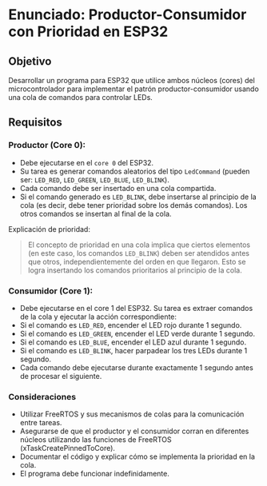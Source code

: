 # Enunciado: Productor-Consumidor con Prioridad en ESP32
## Objetivo
Desarrollar un programa para ESP32 que utilice ambos núcleos (cores) del microcontrolador para implementar el patrón productor-consumidor usando una cola de comandos para controlar LEDs.
## Requisitos
### Productor (Core 0):
- Debe ejecutarse en el `core 0` del ESP32.
- Su tarea es generar comandos aleatorios del tipo `LedCommand` (pueden ser: `LED_RED`, `LED_GREEN`, `LED_BLUE`, `LED_BLINK`).
- Cada comando debe ser insertado en una cola compartida.
- Si el comando generado es `LED_BLINK`, debe insertarse al principio de la cola (es decir, debe tener prioridad sobre los demás comandos). Los otros comandos se insertan al final de la cola.
 
 Explicación de prioridad: 
> El concepto de prioridad en una cola implica que ciertos elementos (en este caso, los comandos `LED_BLINK`) deben ser atendidos antes que otros, independientemente del orden en que llegaron. Esto se logra insertando los comandos prioritarios al principio de la cola.
### Consumidor (Core 1):
- Debe ejecutarse en el core 1 del ESP32.
Su tarea es extraer comandos de la cola y ejecutar la acción correspondiente:
- Si el comando es `LED_RED`, encender el LED rojo durante 1 segundo.
- Si el comando es `LED_GREEN`, encender el LED verde durante 1 segundo.
- Si el comando es `LED_BLUE`, encender el LED azul durante 1 segundo.
- Si el comando es `LED_BLINK`, hacer parpadear los tres LEDs durante 1 segundo.
- Cada comando debe ejecutarse durante exactamente 1 segundo antes de procesar el siguiente.
### Consideraciones
- Utilizar FreeRTOS y sus mecanismos de colas para la comunicación entre tareas.
- Asegurarse de que el productor y el consumidor corran en diferentes núcleos utilizando las funciones de FreeRTOS (xTaskCreatePinnedToCore).
- Documentar el código y explicar cómo se implementa la prioridad en la cola.
- El programa debe funcionar indefinidamente.